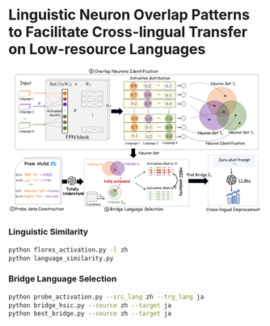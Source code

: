 # Linguistic Neuron Overlap Patterns to Facilitate Cross-lingual Transfer on Low-resource Languages

![BridgeX-ICL](./BridgeX-ICL.png)


### Linguistic Similarity
```bash
python flores_activation.py -l zh
python language_similarity.py
```

### Bridge Language Selection
```bash
python probe_activation.py --src_lang zh --trg_lang ja
python bridge_hsic.py --source zh --target ja
python best_bridge.py --source zh --target ja
